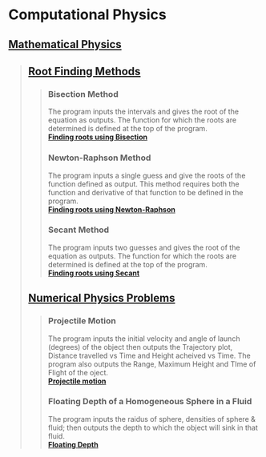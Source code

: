 # Computational Physics

## **[Mathematical Physics](Mathematical-Physics/)**

> ## [Root Finding Methods](Mathematical-Physics/Root-Finding-Algorithm/)
>> ### Bisection Method
>> The program inputs the intervals and gives the root of the equation as outputs. The function for which the roots are determined is defined at the top of the program. <br>
>> **[Finding roots using Bisection](Mathematical-Physics\Root-Finding-Algorithm\bisection.py)**
>>
>> ### Newton-Raphson Method
>> The program inputs a single guess and give the roots of the function defined as output. This method requires both the function and derivative of that function to be defined in the program. <br>
>> **[Finding roots using Newton-Raphson](Mathematical-Physics\Root-Finding-Algorithm\newton.py)** 
>>
>> ### Secant Method
>> The program inputs two guesses and gives the root of the equation as outputs. The function for which the roots are determined is defined at the top of the program. <br>
>> **[Finding roots using Secant](Mathematical-Physics\Root-Finding-Algorithm\secant.py)**
>>
>
> ## [Numerical Physics Problems](Mathematical-Physics/Numerical-Physics-Problem/)
>> ### Projectile Motion
>> The program inputs the initial velocity and angle of launch (degrees) of the object then outputs the Trajectory plot, Distance travelled vs Time and Height acheived vs Time. The program also outputs the Range, Maximum Height and TIme of Flight of the oject. <br>
>> **[Projectile motion](Mathematical-Physics\Numerical-Physics-Problem\Projectile_motion_code.py)**
>>
>> ### Floating Depth of a Homogeneous Sphere in a Fluid
>> The program inputs the raidus of sphere, densities of sphere & fluid; then outputs the depth to which the object will sink in that fluid. <br>
>> **[Floating Depth](Mathematical-Physics\Numerical-Physics-Problem\Depth_of_sphere.py)**


